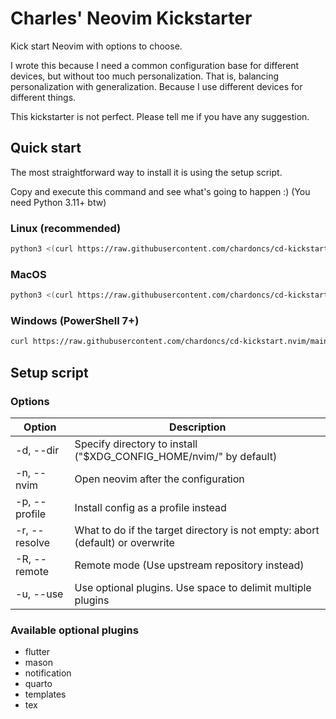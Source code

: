 # Charles' Neovim Kickstarter

Kick start Neovim with options to choose.

I wrote this because I need a common configuration base for different devices,
but without too much personalization. That is, balancing personalization with generalization.
Because I use different devices for different things.

This kickstarter is not perfect. Please tell me if you have
any suggestion.

## Quick start

The most straightforward way to install it is using the setup script.

Copy and execute this command and see what's going to happen :) (You need Python 3.11+ btw)

### Linux (recommended)

```bash
python3 <(curl https://raw.githubusercontent.com/chardoncs/cd-kickstart.nvim/main/setup.py) -R -n
```

### MacOS

```bash
python3 <(curl https://raw.githubusercontent.com/chardoncs/cd-kickstart.nvim/main/setup.py) -R -n -d ~/.config/neovim/
```

### Windows (PowerShell 7+)

```bash
curl https://raw.githubusercontent.com/chardoncs/cd-kickstart.nvim/main/setup.py | python - -R -n -d ~/AppData/Local/nvim/
```

## Setup script

### Options

|    Option       |                                 Description                                   |
|-----------------|-------------------------------------------------------------------------------|
| -d, --dir       | Specify directory to install ("$XDG_CONFIG_HOME/nvim/" by default)            |
| -n, --nvim      | Open neovim after the configuration                                           |
| -p, --profile   | Install config as a profile instead                                           |
| -r, --resolve   | What to do if the target directory is not empty: abort (default) or overwrite |
| -R, --remote    | Remote mode (Use upstream repository instead)                                 |
| -u, --use       | Use optional plugins. Use space to delimit multiple plugins                   |

### Available optional plugins

- flutter
- mason
- notification
- quarto
- templates
- tex
